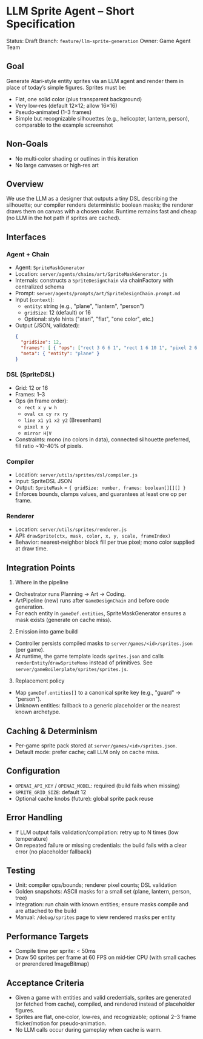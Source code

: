 # LLM Sprite Agent – Short Specification

Status: Draft
Branch: `feature/llm-sprite-generation`
Owner: Game Agent Team

## Goal

Generate Atari‑style entity sprites via an LLM agent and render them in place of today’s simple figures. Sprites must be:
- Flat, one solid color (plus transparent background)
- Very low‑res (default 12×12; allow 16×16)
- Pseudo‑animated (1–3 frames)
- Simple but recognizable silhouettes (e.g., helicopter, lantern, person), comparable to the example screenshot

## Non‑Goals

- No multi‑color shading or outlines in this iteration
- No large canvases or high‑res art

## Overview

We use the LLM as a designer that outputs a tiny DSL describing the silhouette; our compiler renders deterministic boolean masks; the renderer draws them on canvas with a chosen color. Runtime remains fast and cheap (no LLM in the hot path if sprites are cached).

## Interfaces

### Agent + Chain

- Agent: `SpriteMaskGenerator`
- Location: `server/agents/chains/art/SpriteMaskGenerator.js`
- Internals: constructs a `SpriteDesignChain` via chainFactory with centralized schema
- Prompt: `server/agents/prompts/art/SpriteDesignChain.prompt.md`
- Input (`context`):
  - `entity`: string (e.g., "plane", "lantern", "person")
  - `gridSize`: 12 (default) or 16
  - Optional: style hints ("atari", "flat", "one color", etc.)
- Output (JSON, validated):
  ```json
  {
    "gridSize": 12,
    "frames": [ { "ops": ["rect 3 6 6 1", "rect 1 6 10 1", "pixel 2 6"] } ],
    "meta": { "entity": "plane" }
  }
  ```

### DSL (SpriteDSL)

- Grid: 12 or 16
- Frames: 1–3
- Ops (in frame order):
  - `rect x y w h`
  - `oval cx cy rx ry`
  - `line x1 y1 x2 y2` (Bresenham)
  - `pixel x y`
  - `mirror H|V`
- Constraints: mono (no colors in data), connected silhouette preferred, fill ratio ~10–40% of pixels.

### Compiler

- Location: `server/utils/sprites/dsl/compiler.js`
- Input: SpriteDSL JSON
- Output: `SpriteMask` = `{ gridSize: number, frames: boolean[][][] }`
- Enforces bounds, clamps values, and guarantees at least one op per frame.

### Renderer

- Location: `server/utils/sprites/renderer.js`
- API: `drawSprite(ctx, mask, color, x, y, scale, frameIndex)`
- Behavior: nearest‑neighbor block fill per true pixel; mono color supplied at draw time.

## Integration Points

1) Where in the pipeline
- Orchestrator runs Planning → Art → Coding.
- ArtPipeline (new) runs after `GameDesignChain` and before code generation.
- For each entity in `gameDef.entities`, SpriteMaskGenerator ensures a mask exists (generate on cache miss).

2) Emission into game build
- Controller persists compiled masks to `server/games/<id>/sprites.json` (per game).
- At runtime, the game template loads `sprites.json` and calls `renderEntity`/`drawSpriteMono` instead of primitives. See `server/gameBoilerplate/sprites/sprites.js`.

3) Replacement policy
- Map `gameDef.entities[]` to a canonical sprite key (e.g., "guard" → "person").
- Unknown entities: fallback to a generic placeholder or the nearest known archetype.

## Caching & Determinism

- Per‑game sprite pack stored at `server/games/<id>/sprites.json`.
- Default mode: prefer cache; call LLM only on cache miss.

## Configuration

- `OPENAI_API_KEY` / `OPENAI_MODEL`: required (build fails when missing)
- `SPRITE_GRID_SIZE`: default 12
- Optional cache knobs (future): global sprite pack reuse

## Error Handling

- If LLM output fails validation/compilation: retry up to N times (low temperature)
- On repeated failure or missing credentials: the build fails with a clear error (no placeholder fallback)

## Testing

- Unit: compiler ops/bounds; renderer pixel counts; DSL validation
- Golden snapshots: ASCII masks for a small set (plane, lantern, person, tree)
- Integration: run chain with known entities; ensure masks compile and are attached to the build
- Manual: `/debug/sprites` page to view rendered masks per entity

## Performance Targets

- Compile time per sprite: < 50ms
- Draw 50 sprites per frame at 60 FPS on mid‑tier CPU (with small caches or prerendered ImageBitmap)

## Acceptance Criteria

- Given a game with entities and valid credentials, sprites are generated (or fetched from cache), compiled, and rendered instead of placeholder figures.
- Sprites are flat, one‑color, low‑res, and recognizable; optional 2–3 frame flicker/motion for pseudo‑animation.
- No LLM calls occur during gameplay when cache is warm.
